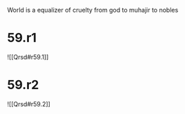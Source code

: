 

World is a equalizer of cruelty from god to muhajir to nobles

# 59.r1
![[Qrsd#r59.1]]

# 59.r2
![[Qrsd#r59.2]]


